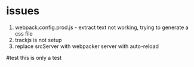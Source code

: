   # issues
  1. webpack.config.prod.js - extract text not working, trying to generate a css file
  2. trackjs is not setup
  3. replace srcServer with webpacker server with auto-reload


#test
this is only a test

